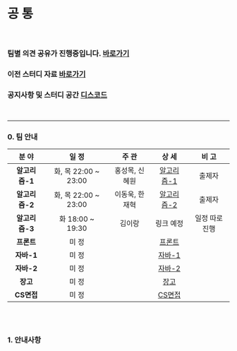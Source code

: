 # 공 통

<br>

### 팀별 의견 공유가 진행중입니다. [바로가기](https://github.com/windy825/Study_box/issues/1)

### 이전 스터디 자료 [바로가기](https://github.com/windy825/Python_study)

### 공지사항 및 스터디 공간 [디스코드](https://discord.gg/RCdbpzACVd)

<br>

<hr>

### 0. 팀 안내

|     분 야      |        일 정         |     주 관      |                            상 세                             |     비 고      |
| :------------: | :------------------: | :------------: | :----------------------------------------------------------: | :------------: |
| **알고리즘-1** | 화, 목 22:00 ~ 23:00 | 홍성목, 신혜원 | [알고리즘-1](https://github.com/windy825/Study_box/tree/master/알고리즘-1) |     출제자     |
| **알고리즘-2** | 화, 목 22:00 ~ 23:00 | 이동욱, 한재혁 | [알고리즘-2](https://github.com/windy825/Study_box/tree/master/알고리즘-2) |     출제자     |
| **알고리즘-3** | 화    18:00 ~ 19:30  |     김이랑     |                          링크 예정                           | 일정 따로 진행 |
|   **프론트**   |        미 정         |                | [프론트](https://github.com/windy825/Study_box/tree/master/프론트) |                |
|   **자바-1**   |        미 정         |                | [자바-1](https://github.com/windy825/Study_box/tree/master/자바-1) |                |
|   **자바-2**   |        미 정         |                | [자바-2](https://github.com/windy825/Study_box/tree/master/자바-2) |                |
|    **장고**    |        미 정         |                | [장고](https://github.com/windy825/Study_box/tree/master/장고) |                |
|   **CS면접**   |        미 정         |                | [CS면접](https://github.com/windy825/Study_box/tree/master/CS면접) |                |

<br>

<br>

### 1. 안내사항

```

```

